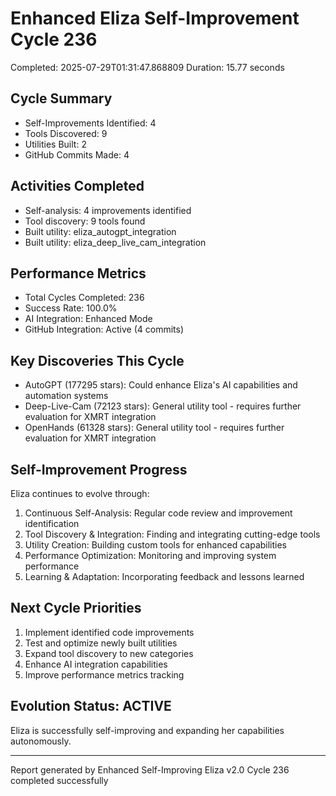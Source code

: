 # Enhanced Eliza Self-Improvement Cycle 236
Completed: 2025-07-29T01:31:47.868809
Duration: 15.77 seconds

## Cycle Summary
- Self-Improvements Identified: 4
- Tools Discovered: 9
- Utilities Built: 2
- GitHub Commits Made: 4

## Activities Completed
- Self-analysis: 4 improvements identified
- Tool discovery: 9 tools found
- Built utility: eliza_autogpt_integration
- Built utility: eliza_deep_live_cam_integration

## Performance Metrics
- Total Cycles Completed: 236
- Success Rate: 100.0%
- AI Integration: Enhanced Mode
- GitHub Integration: Active (4 commits)

## Key Discoveries This Cycle
- AutoGPT (177295 stars): Could enhance Eliza's AI capabilities and automation systems
- Deep-Live-Cam (72123 stars): General utility tool - requires further evaluation for XMRT integration
- OpenHands (61328 stars): General utility tool - requires further evaluation for XMRT integration

## Self-Improvement Progress
Eliza continues to evolve through:
1. Continuous Self-Analysis: Regular code review and improvement identification
2. Tool Discovery & Integration: Finding and integrating cutting-edge tools
3. Utility Creation: Building custom tools for enhanced capabilities
4. Performance Optimization: Monitoring and improving system performance
5. Learning & Adaptation: Incorporating feedback and lessons learned

## Next Cycle Priorities
1. Implement identified code improvements
2. Test and optimize newly built utilities
3. Expand tool discovery to new categories
4. Enhance AI integration capabilities
5. Improve performance metrics tracking

## Evolution Status: ACTIVE
Eliza is successfully self-improving and expanding her capabilities autonomously.

---
Report generated by Enhanced Self-Improving Eliza v2.0
Cycle 236 completed successfully
